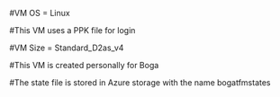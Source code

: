 #VM OS = Linux

#This VM uses a PPK file for login

#VM Size = Standard_D2as_v4

#This VM is created personally for Boga

#The state file is stored in Azure storage with the name bogatfmstates